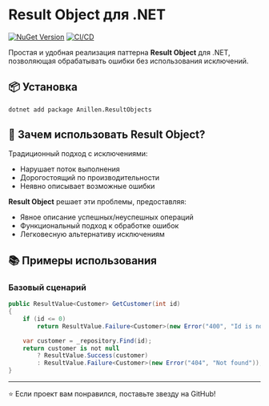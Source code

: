 # Result Object для .NET

[![NuGet Version](https://img.shields.io/nuget/v/Anillen.ResultObjects?style=flat-square)](https://www.nuget.org/packages/Anillen.ResultObjects)
[![CI/CD](https://github.com/anillen/Anillen.ResultObjects/actions/workflows/deploy.yml/badge.svg)](https://github.com/anillen/Anillen.ResultObjects/actions)

Простая и удобная реализация паттерна **Result Object** для .NET, позволяющая обрабатывать ошибки без использования исключений.

## 📦 Установка

```bash
dotnet add package Anillen.ResultObjects
```

## 🎯 Зачем использовать Result Object?

Традиционный подход с исключениями:
- Нарушает поток выполнения
- Дорогостоящий по производительности
- Неявно описывает возможные ошибки

**Result Object** решает эти проблемы, предоставляя:
- Явное описание успешных/неуспешных операций
- Функциональный подход к обработке ошибок
- Легковесную альтернативу исключениям

## 📚 Примеры использования

### Базовый сценарий
```csharp
public ResultValue<Customer> GetCustomer(int id)
{
    if (id <= 0)
        return ResultValue.Failure<Customer>(new Error("400", "Id is not valid"));

    var customer = _repository.Find(id);
    return customer is not null 
        ? ResultValue.Success(customer) 
        : ResultValue.Failure<Customer>(new Error("404", "Not found"));
}
```
---
⭐ Если проект вам понравился, поставьте звезду на GitHub!
